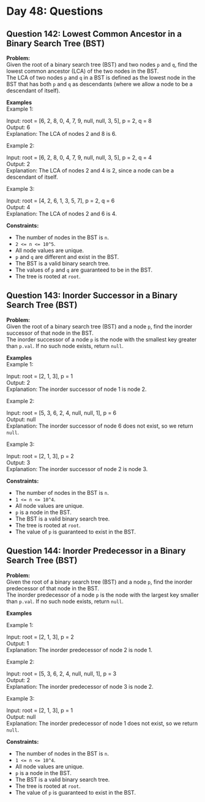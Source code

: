 # Day 48: Questions

## Question 142: Lowest Common Ancestor in a Binary Search Tree (BST)

**Problem:**  
Given the root of a binary search tree (BST) and two nodes `p` and `q`, find the lowest common ancestor (LCA) of the two nodes in the BST.  
The LCA of two nodes `p` and `q` in a BST is defined as the lowest node in the BST that has both `p` and `q` as descendants (where we allow a node to be a descendant of itself).

**Examples**  
Example 1:

Input: root = [6, 2, 8, 0, 4, 7, 9, null, null, 3, 5], p = 2, q = 8  
Output: 6  
Explanation: The LCA of nodes 2 and 8 is 6.

Example 2:

Input: root = [6, 2, 8, 0, 4, 7, 9, null, null, 3, 5], p = 2, q = 4  
Output: 2  
Explanation: The LCA of nodes 2 and 4 is 2, since a node can be a descendant of itself.

Example 3:

Input: root = [4, 2, 6, 1, 3, 5, 7], p = 2, q = 6  
Output: 4  
Explanation: The LCA of nodes 2 and 6 is 4.

**Constraints:**

- The number of nodes in the BST is `n`.
- `2 <= n <= 10^5`.
- All node values are unique.
- `p` and `q` are different and exist in the BST.
- The BST is a valid binary search tree.
- The values of `p` and `q` are guaranteed to be in the BST.
- The tree is rooted at `root`.

## Question 143: Inorder Successor in a Binary Search Tree (BST)

**Problem:**  
Given the root of a binary search tree (BST) and a node `p`, find the inorder successor of that node in the BST.  
The inorder successor of a node `p` is the node with the smallest key greater than `p.val`. If no such node exists, return `null`.

**Examples**  
Example 1:

Input: root = [2, 1, 3], p = 1  
Output: 2  
Explanation: The inorder successor of node 1 is node 2.

Example 2:

Input: root = [5, 3, 6, 2, 4, null, null, 1], p = 6  
Output: null  
Explanation: The inorder successor of node 6 does not exist, so we return `null`.

Example 3:

Input: root = [2, 1, 3], p = 2  
Output: 3  
Explanation: The inorder successor of node 2 is node 3.

**Constraints:**

- The number of nodes in the BST is `n`.
- `1 <= n <= 10^4`.
- All node values are unique.
- `p` is a node in the BST.
- The BST is a valid binary search tree.
- The tree is rooted at `root`.
- The value of `p` is guaranteed to exist in the BST.

## Question 144: Inorder Predecessor in a Binary Search Tree (BST)

**Problem:**  
Given the root of a binary search tree (BST) and a node `p`, find the inorder predecessor of that node in the BST.  
The inorder predecessor of a node `p` is the node with the largest key smaller than `p.val`. If no such node exists, return `null`.

**Examples**

Example 1:

Input: root = [2, 1, 3], p = 2  
Output: 1  
Explanation: The inorder predecessor of node 2 is node 1.

Example 2:

Input: root = [5, 3, 6, 2, 4, null, null, 1], p = 3  
Output: 2  
Explanation: The inorder predecessor of node 3 is node 2.

Example 3:

Input: root = [2, 1, 3], p = 1  
Output: null  
Explanation: The inorder predecessor of node 1 does not exist, so we return `null`.

**Constraints:**

- The number of nodes in the BST is `n`.
- `1 <= n <= 10^4`.
- All node values are unique.
- `p` is a node in the BST.
- The BST is a valid binary search tree.
- The tree is rooted at `root`.
- The value of `p` is guaranteed to exist in the BST.
